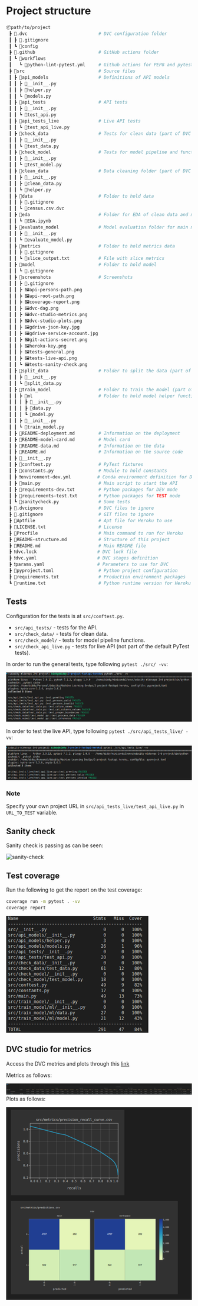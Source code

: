# Project structure

```bash
📦path/to/project
 ┣ 📂.dvc                           # DVC configuration folder
 ┃ ┣ 📄.gitignore
 ┃ ┗ 📄config
 ┣ 📂.github                        # GitHub actions folder
 ┃ ┗ 📂workflows
 ┃   ┗ 📄python-lint-pytest.yml     # Github actions for PEP8 and pytest checks
 ┣ 📂src                            # Source files
 ┃ ┣ 📂api_models                   # Definitions of API models
 ┃ ┃ ┣ 🐍__init__.py
 ┃ ┃ ┣ 🐍helper.py
 ┃ ┃ ┗ 🐍models.py
 ┃ ┣ 📂api_tests                    # API tests
 ┃ ┃ ┣ 🐍__init__.py
 ┃ ┃ ┗ 🐍test_api.py
 ┃ ┣ 📂api_tests_live               # Live API tests 
 ┃ ┃ ┗ 🐍test_api_live.py
 ┃ ┣ 📂check_data                   # Tests for clean data (part of DVC stages)
 ┃ ┃ ┣ 🐍__init__.py
 ┃ ┃ ┗ 🐍test_data.py
 ┃ ┣ 📂check_model                  # Tests for model pipeline and functions
 ┃ ┃ ┣ 🐍__init__.py
 ┃ ┃ ┗ 🐍test_model.py
 ┃ ┣ 📂clean_data                   # Data cleaning folder (part of DVC stages)
 ┃ ┃ ┣ 🐍__init__.py
 ┃ ┃ ┣ 🐍clean_data.py
 ┃ ┃ ┗ 🐍helper.py
 ┃ ┣ 📂data                         # Folder to hold data
 ┃ ┃ ┣ 📄.gitignore
 ┃ ┃ ┗ 📄census.csv.dvc
 ┃ ┣ 📂eda                          # Folder for EDA of clean data and model ETL, EDA, and metrics check
 ┃ ┃ ┗ 🐍EDA.ipynb
 ┃ ┣ 📂evaluate_model               # Model evaluation folder for main metrics and slices (part of DVC stages)
 ┃ ┃ ┣ 🐍__init__.py
 ┃ ┃ ┗ 🐍evaluate_model.py
 ┃ ┣ 📂metrics                      # Folder to hold metrics data
 ┃ ┃ ┣ 📄.gitignore
 ┃ ┃ ┗ 📄slice_output.txt           # File with slice metrics
 ┃ ┣ 📂model                        # Folder to hold model
 ┃ ┃ ┗ 📄.gitignore
 ┃ ┣ 📂screenshots                  # Screenshots
 ┃ ┃ ┣ 📄.gitignore
 ┃ ┃ ┣ 🖼️api-persons-path.png
 ┃ ┃ ┣ 🖼️api-root-path.png
 ┃ ┃ ┣ 🖼️coverage-report.png
 ┃ ┃ ┣ 🖼️dvc-dag.png
 ┃ ┃ ┣ 🖼️dvc-studio-metrics.png
 ┃ ┃ ┣ 🖼️dvc-studio-plots.png
 ┃ ┃ ┣ 🖼️gdrive-json-key.jpg
 ┃ ┃ ┣ 🖼️gdrive-service-account.jpg
 ┃ ┃ ┣ 🖼️git-actions-secret.png
 ┃ ┃ ┣ 🖼️heroku-key.png
 ┃ ┃ ┣ 🖼️tests-general.png
 ┃ ┃ ┣ 🖼️tests-live-api.png
 ┃ ┃ ┗ 🖼️tests-sanity-check.png
 ┃ ┣ 📂split_data                   # Folder to split the data (part of DVC stages)
 ┃ ┃ ┣ 🐍__init__.py
 ┃ ┃ ┗ 🐍split_data.py
 ┃ ┣ 📂train_model                  # Folder to train the model (part of DVC stages)
 ┃ ┃ ┣ 📂ml                         # Folder to hold model helper functions
 ┃ ┃ ┃ ┣ 🐍__init__.py
 ┃ ┃ ┃ ┣ 🐍data.py
 ┃ ┃ ┃ ┗ 🐍model.py
 ┃ ┃ ┣ 🐍__init__.py
 ┃ ┃ ┗ 🐍train_model.py
 ┃ ┣ 📄README-deployment.md         # Information on the deployment
 ┃ ┣ 📄README-model-card.md         # Model card
 ┃ ┣ 📄README-data.md               # Information on the data
 ┃ ┣ 📄README.md                    # Information on the source code
 ┃ ┣ 🐍__init__.py
 ┃ ┣ 🐍conftest.py                  # PyTest fixtures
 ┃ ┣ 🐍constants.py                 # Module to hold constants
 ┃ ┣ ❗environment-dev.yml          # Conda environment definition for DEV mode
 ┃ ┣ 🐍main.py                      # Main script to start the API
 ┃ ┣ 📄requirements-dev.txt         # Python packages for DEV mode
 ┃ ┣ 📄requirements-test.txt        # Python packages for TEST mode
 ┃ ┗ 🐍sanitycheck.py               # Some tests
 ┣ 📄.dvcignore                     # DVC files to ignore
 ┣ 📄.gitignore                     # GIT files to ignore
 ┣ 📄Aptfile                        # Apt file for Heroku to use
 ┣ 📄LICENSE.txt                    # License
 ┣ 📄Procfile                       # Main command to run for Heroku
 ┣ 📄README-structure.md            # Structure of this project
 ┣ 📄README.md                      # Main README file
 ┣ ❗dvc.lock                       # DVC lock file
 ┣ ❗dvc.yaml                       # DVC stages definition
 ┣ ❗params.yaml                    # Parameters to use for DVC
 ┣ 📄pyproject.toml                 # Python project configuration
 ┣ 📄requirements.txt               # Production environment packages
 ┗ 📄runtime.txt                    # Python runtime version for Heroku to use
```

## Tests

Configuration for the tests is at `src/conftest.py`.

* `src/api_tests/` - tests for the API.
* `src/check_data/` - tests for clean data.
* `src/check_model/` - tests for model pipeline functions.
* `src/check_api_live.py` - tests for live API (not part of the default PyTest tests).

In order to run the general tests, type following `pytest ./src/ -vv`:

![tests-general](src/screenshots/tests-general.png)

In order to test the live API, type following `pytest ./src/api_tests_live/ -vv`:

![tests-live-api](src/screenshots/tests-live-api.png)

### Note

Specify your own project URL in `src/api_tests_live/test_api_live.py` in `URL_TO_TEST` variable.

## Sanity check

Sanity check is passing as can be seen:

![sanity-check](src/screenshots/test-sanity-check.png)

## Test coverage

Run the following to get the report on the test coverage:
```bash
coverage run -m pytest . -vv
coverage report
```

![test-coverage-report](src/screenshots/coverage-report.png)

## DVC studio for metrics

Access the DVC metrics and plots through this [link](https://studio.iterative.ai/user/biddy1618/projects/udacity-mldevops-3-project-mlmodel-fastapi-heroku-vja0jevasy)

Metrics as follows:

![dvc-metrics](src/screenshots/dvc-studio-metrics.png)
Plots as follows:

![dvc-plots](src/screenshots/dvc-studio-plots.png)



